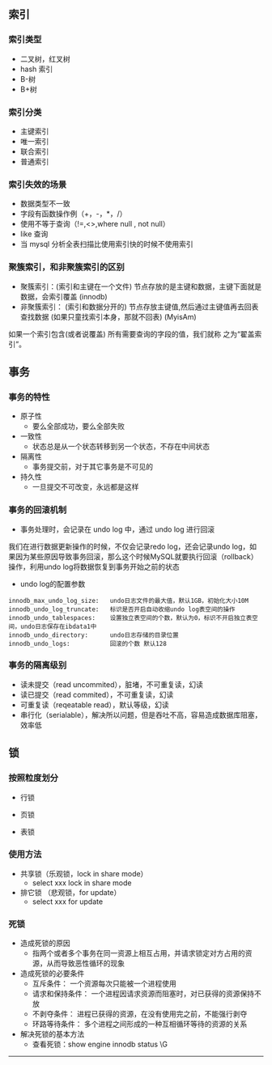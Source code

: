 
## 索引

### 索引类型
* 二叉树，红叉树
* hash 索引
* B-树
* B+树

### 索引分类
* 主键索引
* 唯一索引
* 联合索引
* 普通索引

### 索引失效的场景
* 数据类型不一致
* 字段有函数操作例（+，-，*，/）
* 使用不等于查询（!=,<>,where null , not null）
* like 查询
* 当 mysql 分析全表扫描比使用索引快的时候不使用索引

### 聚簇索引，和非聚簇索引的区别
* 聚簇索引：(索引和主键在一个文件) 节点存放的是主键和数据，主键下面就是数据，会索引覆盖 (innodb)            
* 非聚簇索引： (索引和数据分开的) 节点存放主键值,然后通过主键值再去回表查找数据 (如果只童找索引本身，那就不回表) (MyisAm)

如果一个索引包含(或者说覆盖) 所有需要查询的字段的值，我们就称 之为“翟盖索引”。



## 事务

### 事务的特性
* 原子性
    * 要么全部成功，要么全部失败
* 一致性
    * 状态总是从一个状态转移到另一个状态，不存在中间状态
* 隔离性
    * 事务提交前，对于其它事务是不可见的
* 持久性
    * 一旦提交不可改变，永远都是这样
### 事务的回滚机制
* 事务处理时，会记录在 undo log 中，通过 undo log 进行回滚

 我们在进行数据更新操作的时候，不仅会记录redo log，还会记录undo log，如果因为某些原因导致事务回滚，那么这个时候MySQL就要执行回滚（rollback）操作，利用undo log将数据恢复到事务开始之前的状态

* undo log的配置参数
```
innodb_max_undo_log_size:   undo日志文件的最大值，默认1GB，初始化大小10M
innodb_undo_log_truncate:   标识是否开启自动收缩undo log表空间的操作
innodb_undo_tablespaces:    设置独立表空间的个数，默认为0，标识不开启独立表空间，undo日志保存在ibdata1中
innodb_undo_directory:      undo日志存储的目录位置
innodb_undo_logs:           回滚的个数 默认128
```

### 事务的隔离级别
* 读未提交（read uncommited），脏堵，不可重复读，幻读
* 读已提交（read commited），不可重复读，幻读
* 可重复读（reqeatable read），默认等级，幻读
* 串行化（serialable），解决所以问题，但是吞吐不高，容易造成数据库阻塞，效率低



## 锁

### 按照粒度划分
    
   * 行锁
        
   * 页锁
       
   * 表锁
      
### 使用方法
   * 共享锁（乐观锁，lock in share mode）
        * select xxx lock in share mode
   * 排它锁 （悲观锁，for update）
        * select xxx for update
    
### 死锁
 
  * 造成死锁的原因
    * 指两个或者多个事务在同一资源上相互占用，并请求锁定对方占用的资源，从而导致恶性循环的现象
  * 造成死锁的必要条件
    * 互斥条件：        一个资源每次只能被一个进程使用
    * 请求和保持条件：   一个进程因请求资源而阻塞时，对已获得的资源保持不放
    * 不剥夺条件：       进程已获得的资源，在没有使用完之前，不能强行剥夺
    * 环路等待条件：     多个进程之间形成的一种互相循环等待的资源的关系
  * 解决死锁的基本方法
    * 查看死锁：show engine innodb status \G
   


---







